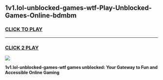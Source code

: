 
## 1v1.lol-unblocked-games-wtf-Play-Unblocked-Games-Online-bdmbm
<h3>
<a href="https://premium76.site?title=1v1.lol-unblocked-games-wtf&ref=24A">CLICK TO PLAY</a></h3>
<hr>

<h3>
<a href="https://premium76.site?title=1v1.lol-unblocked-games-wtf&ref=24A">CLICK 2 PLAY</a>
  
</h3>

<a href="https://premium76.site?title=1v1.lol-unblocked-games-wtf&ref=24A"><img src="https://clearcache.store/games.png"></a>


**1v1.lol-unblocked-games-wtf games unblocked: Your Gateway to Fun and Accessible Online Gaming**
